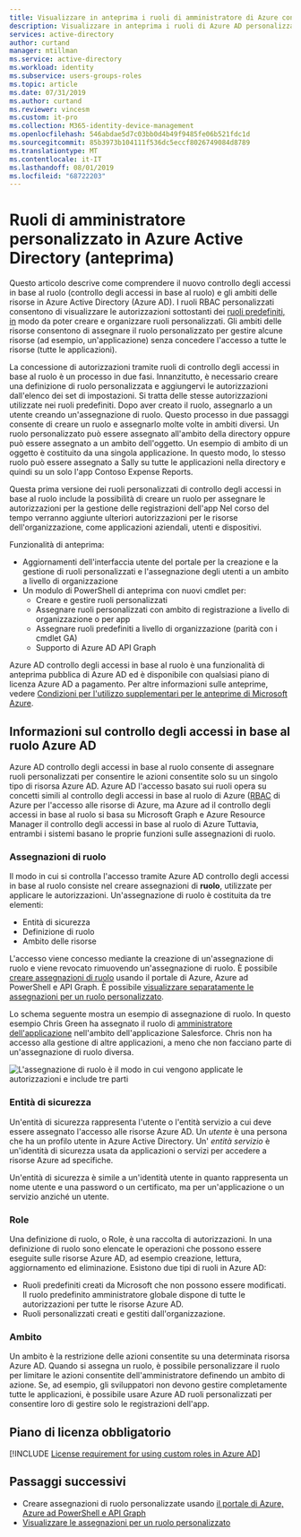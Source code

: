 ```yaml
---
title: Visualizzare in anteprima i ruoli di amministratore di Azure con autorizzazioni personalizzabili-Azure Active Directory | Microsoft Docs
description: Visualizzare in anteprima i ruoli di Azure AD personalizzati per delegare la gestione delle identità. Gestire i ruoli di Azure in portale di Azure, PowerShell o API Graph.
services: active-directory
author: curtand
manager: mtillman
ms.service: active-directory
ms.workload: identity
ms.subservice: users-groups-roles
ms.topic: article
ms.date: 07/31/2019
ms.author: curtand
ms.reviewer: vincesm
ms.custom: it-pro
ms.collection: M365-identity-device-management
ms.openlocfilehash: 546abdae5d7c03bb0d4b49f9485fe06b521fdc1d
ms.sourcegitcommit: 85b3973b104111f536dc5eccf8026749084d8789
ms.translationtype: MT
ms.contentlocale: it-IT
ms.lasthandoff: 08/01/2019
ms.locfileid: "68722203"
---
```

# <a name="custom-administrator-roles-in-azure-active-directory-preview"></a>Ruoli di amministratore personalizzato in Azure Active Directory (anteprima)

Questo articolo descrive come comprendere il nuovo controllo degli accessi in base al ruolo (controllo degli accessi in base al ruolo) e gli ambiti delle risorse in Azure Active Directory (Azure AD). I ruoli RBAC personalizzati consentono di visualizzare le autorizzazioni sottostanti dei [ruoli predefiniti, in](directory-assign-admin-roles.md) modo da poter creare e organizzare ruoli personalizzati. Gli ambiti delle risorse consentono di assegnare il ruolo personalizzato per gestire alcune risorse (ad esempio, un'applicazione) senza concedere l'accesso a tutte le risorse (tutte le applicazioni).

La concessione di autorizzazioni tramite ruoli di controllo degli accessi in base al ruolo è un processo in due fasi. Innanzitutto, è necessario creare una definizione di ruolo personalizzata e aggiungervi le autorizzazioni dall'elenco dei set di impostazioni. Si tratta delle stesse autorizzazioni utilizzate nei ruoli predefiniti. Dopo aver creato il ruolo, assegnarlo a un utente creando un'assegnazione di ruolo. Questo processo in due passaggi consente di creare un ruolo e assegnarlo molte volte in ambiti diversi. Un ruolo personalizzato può essere assegnato all'ambito della directory oppure può essere assegnato a un ambito dell'oggetto. Un esempio di ambito di un oggetto è costituito da una singola applicazione. In questo modo, lo stesso ruolo può essere assegnato a Sally su tutte le applicazioni nella directory e quindi su un solo l'app Contoso Expense Reports.

Questa prima versione dei ruoli personalizzati di controllo degli accessi in base al ruolo include la possibilità di creare un ruolo per assegnare le autorizzazioni per la gestione delle registrazioni dell'app Nel corso del tempo verranno aggiunte ulteriori autorizzazioni per le risorse dell'organizzazione, come applicazioni aziendali, utenti e dispositivi.

Funzionalità di anteprima:

- Aggiornamenti dell'interfaccia utente del portale per la creazione e la gestione di ruoli personalizzati e l'assegnazione degli utenti a un ambito a livello di organizzazione
- Un modulo di PowerShell di anteprima con nuovi cmdlet per:
  - Creare e gestire ruoli personalizzati
  - Assegnare ruoli personalizzati con ambito di registrazione a livello di organizzazione o per app
  - Assegnare ruoli predefiniti a livello di organizzazione (parità con i cmdlet GA)
  - Supporto di Azure AD API Graph

Azure AD controllo degli accessi in base al ruolo è una funzionalità di anteprima pubblica di Azure AD ed è disponibile con qualsiasi piano di licenza Azure AD a pagamento. Per altre informazioni sulle anteprime, vedere [Condizioni per l'utilizzo supplementari per le anteprime di Microsoft Azure](https://azure.microsoft.com/support/legal/preview-supplemental-terms/).

## <a name="understand-azure-ad-role-based-access-control"></a>Informazioni sul controllo degli accessi in base al ruolo Azure AD

Azure AD controllo degli accessi in base al ruolo consente di assegnare ruoli personalizzati per consentire le azioni consentite solo su un singolo tipo di risorsa Azure AD. Azure AD l'accesso basato sui ruoli opera su concetti simili al controllo degli accessi in base al ruolo di Azure ([RBAC](../../role-based-access-control/overview.md) di Azure per l'accesso alle risorse di Azure, ma Azure ad il controllo degli accessi in base al ruolo si basa su Microsoft Graph e Azure Resource Manager il controllo degli accessi in base al ruolo di Azure Tuttavia, entrambi i sistemi basano le proprie funzioni sulle assegnazioni di ruolo.

### <a name="role-assignments"></a>Assegnazioni di ruolo

Il modo in cui si controlla l'accesso tramite Azure AD controllo degli accessi in base al ruolo consiste nel creare assegnazioni di **ruolo**, utilizzate per applicare le autorizzazioni. Un'assegnazione di ruolo è costituita da tre elementi:

- Entità di sicurezza
- Definizione di ruolo
- Ambito delle risorse

L'accesso viene concesso mediante la creazione di un'assegnazione di ruolo e viene revocato rimuovendo un'assegnazione di ruolo. È possibile [creare assegnazioni di ruolo](roles-create-custom.md) usando il portale di Azure, Azure ad PowerShell e API Graph. È possibile [visualizzare separatamente le assegnazioni per un ruolo personalizzato](roles-view-assignments.md#view-the-assignments-of-a-role-with-single-application-scope-using-the-azure-ad-portal-preview).

Lo schema seguente mostra un esempio di assegnazione di ruolo. In questo esempio Chris Green ha assegnato il ruolo di [amministratore dell'applicazione](directory-assign-admin-roles.md#application-administrator) nell'ambito dell'applicazione Salesforce. Chris non ha accesso alla gestione di altre applicazioni, a meno che non facciano parte di un'assegnazione di ruolo diversa.

![L'assegnazione di ruolo è il modo in cui vengono applicate le autorizzazioni e include tre parti](./media/roles-custom-overview/rbac-overview.png)

### <a name="security-principal"></a>Entità di sicurezza

Un'entità di sicurezza rappresenta l'utente o l'entità servizio a cui deve essere assegnato l'accesso alle risorse Azure AD. Un *utente* è una persona che ha un profilo utente in Azure Active Directory. Un' *entità servizio* è un'identità di sicurezza usata da applicazioni o servizi per accedere a risorse Azure ad specifiche.

Un'entità di sicurezza è simile a un'identità utente in quanto rappresenta un nome utente e una password o un certificato, ma per un'applicazione o un servizio anziché un utente.

### <a name="role"></a>Role

Una definizione di ruolo, o Role, è una raccolta di autorizzazioni. In una definizione di ruolo sono elencate le operazioni che possono essere eseguite sulle risorse Azure AD, ad esempio creazione, lettura, aggiornamento ed eliminazione. Esistono due tipi di ruoli in Azure AD:

- Ruoli predefiniti creati da Microsoft che non possono essere modificati. Il ruolo predefinito amministratore globale dispone di tutte le autorizzazioni per tutte le risorse Azure AD.
- Ruoli personalizzati creati e gestiti dall'organizzazione.

### <a name="scope"></a>Ambito

Un ambito è la restrizione delle azioni consentite su una determinata risorsa Azure AD. Quando si assegna un ruolo, è possibile personalizzare il ruolo per limitare le azioni consentite dell'amministratore definendo un ambito di azione. Se, ad esempio, gli sviluppatori non devono gestire completamente tutte le applicazioni, è possibile usare Azure AD ruoli personalizzati per consentire loro di gestire solo le registrazioni dell'app.

## <a name="required-license-plan"></a>Piano di licenza obbligatorio

[!INCLUDE [License requirement for using custom roles in Azure AD](../../../includes/active-directory-p1-license.md)]

## <a name="next-steps"></a>Passaggi successivi

- Creare assegnazioni di ruolo personalizzate usando [il portale di Azure, Azure ad PowerShell e API Graph](roles-create-custom.md)
- [Visualizzare le assegnazioni per un ruolo personalizzato](roles-view-assignments.md#view-the-assignments-of-a-role-with-single-application-scope-using-the-azure-ad-portal-preview)
